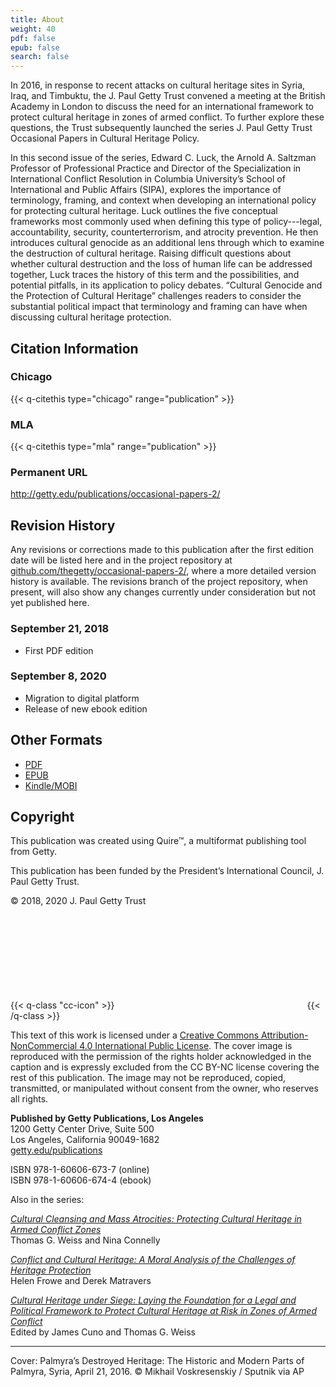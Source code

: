 ```yaml
---
title: About
weight: 40
pdf: false
epub: false
search: false
---
```


In 2016, in response to recent attacks on cultural heritage sites in Syria, Iraq, and Timbuktu, the J.&#160;Paul Getty Trust convened a meeting at the British Academy in London to discuss the need for an international framework to protect cultural heritage in zones of armed conflict. To further explore these questions, the Trust subsequently launched the series J.&#160;Paul Getty Trust Occasional Papers in Cultural Heritage Policy.

In this second issue of the series, Edward C. Luck, the Arnold A. Saltzman Professor of Professional Practice and Director of the Specialization in International Conflict Resolution in Columbia University’s School of International and Public Affairs (SIPA), explores the importance of terminology, framing, and context when developing an international policy for protecting cultural heritage. Luck outlines the five conceptual frameworks most commonly used when defining this type of policy---legal, accountability, security, counterterrorism, and atrocity prevention. He then introduces cultural genocide as an additional lens through which to examine the destruction of cultural heritage. Raising difficult questions about whether cultural destruction and the loss of human life can be addressed together, Luck traces the history of this term and the possibilities, and potential pitfalls, in its application to policy debates. “Cultural Genocide and the Protection of Cultural Heritage” challenges readers to consider the substantial political impact that terminology and framing can have when discussing cultural heritage protection.

<div class="backmatter">

## Citation Information

### Chicago

{{< q-citethis type="chicago" range="publication" >}}

### MLA

{{< q-citethis type="mla" range="publication" >}}

### Permanent URL

http://getty.edu/publications/occasional-papers-2/

## Revision History

Any revisions or corrections made to this publication after the first edition date will be listed here and in the project repository at [github.com/thegetty/occasional-papers-2/](https://github.com/thegetty/occasional-papers-2/), where a more detailed version history is available. The revisions branch of the project repository, when present, will also show any changes currently under consideration but not yet published here.

### September 21, 2018

  - First PDF edition

### September 8, 2020

  - Migration to digital platform
  - Release of new ebook edition

## Other Formats

  - [PDF](/downloads/Luck_CulturalGenocide.pdf)
  - [EPUB](/downloads/Luck_CulturalGenocide.epub)
  - [Kindle/MOBI](/downloads/Luck_CulturalGenocide.mobi)

## Copyright

This publication was created using Quire™, a multiformat publishing tool from Getty.

This publication has been funded by the President’s International Council, J. Paul Getty Trust.

© 2018, 2020 J. Paul Getty Trust

{{< q-class "cc-icon" >}}
<svg class="quire-copyright__icon">
<switch>
  <use xlink:href="#cc"></use>
</switch>
<switch>
  <use xlink:href="#cc-by"></use>
  <foreignObject width="135" height="30">
      <img src="/icons/cc-by.png" alt="CC-BY-NC" />
  </foreignObject>
</switch>
<switch>
  <use xlink:href="#cc-by-nc"></use>
  <foreignObject width="135" height="30">
      <img src="/icons/cc-by-nc.png" alt="CC-BY-NC" />
  </foreignObject>
</switch>
</svg>
{{< /q-class >}}

This text of this work is licensed under a [Creative Commons Attribution-NonCommercial 4.0 International Public License](https://creativecommons.org/licenses/by-nc/4.0/). The cover image is reproduced with the permission of the rights holder acknowledged in the caption and is expressly excluded from the CC BY-NC license covering the rest of this publication. The image may not be reproduced, copied, transmitted, or manipulated without consent from the owner, who reserves all rights.

**Published by Getty Publications, Los Angeles**<br />
1200 Getty Center Drive, Suite 500<br />
Los Angeles, California 90049-1682<br />
[getty.edu/publications](http://www.getty.edu/publications)

ISBN 978-1-60606-673-7 (online)<br />
ISBN 978-1-60606-674-4 (ebook)

Also in the series:

[*Cultural Cleansing and Mass Atrocities: Protecting Cultural Heritage in Armed Conflict Zones*](https://www.getty.edu/publications/occasional-papers-1/) <br />Thomas G. Weiss and Nina Connelly

[*Conflict and Cultural Heritage: A Moral Analysis of the Challenges of Heritage Protection*](https://www.getty.edu/publications/occasional-papers-3/) <br /> Helen Frowe and Derek Matravers

[*Cultural Heritage under Siege: Laying the Foundation for a Legal and Political Framework to Protect Cultural Heritage at Risk in Zones of Armed Conflict*](https://www.getty.edu/publications/occasional-papers-4/) <br />Edited by James Cuno and Thomas G. Weiss

---

Cover: Palmyra’s Destroyed Heritage: The Historic and Modern Parts of Palmyra, Syria, April 21, 2016. © Mikhail Voskresenskiy / Sputnik via AP

</div>
